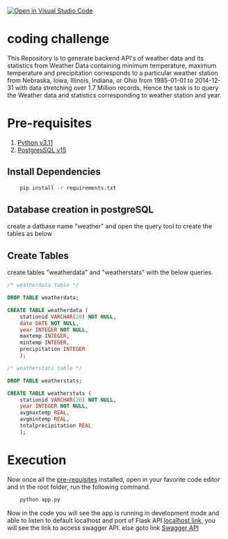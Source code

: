 [![Open in Visual Studio Code](https://img.shields.io/static/v1?logo=visualstudiocode&label=&message=Open%20in%20Visual%20Studio%20Code&labelColor=2c2c32&color=007acc&logoColor=007acc)](https://vscode.dev/github/siddusaikumar-git/CodingChallenge)

# coding challenge

This Repository is to generate backend API's of weather data and its statistics from Weather Data containing minimum temperature, maximum temperature and precipitation corresponds to a particular weather station from Nebraska, Iowa, Illinois, Indiana, or Ohio from 1985-01-01 to 2014-12-31 with data stretching over 1.7 Million records, Hence the task is to query the Weather data and statistics corresponding to weather station and year.

# Pre-requisites

1. [Python v3.11](https://www.python.org/downloads/)
2. [PostgresSQL v15](https://www.postgresql.org/download/)

## Install Dependencies

```bash
    pip install -r requirements.txt
```

## Database creation in postgreSQL

create a datbase name "weather" and open the query tool to create the tables as below

## Create Tables

create tables "weatherdata" and "weatherstats" with the below queries.

```sql
/* weatherdata table */

DROP TABLE weatherdata;

CREATE TABLE weatherdata (
    stationid VARCHAR(20) NOT NULL,
    date DATE NOT NULL,
    year INTEGER NOT NULL,
    maxtemp INTEGER,
    mintemp INTEGER,
    precipitation INTEGER
    );

/* weatherstats table */

DROP TABLE weatherstats;

CREATE TABLE weatherstats (
    stationid VARCHAR(20) NOT NULL,
    year INTEGER NOT NULL,
    avgmaxtemp REAL,
    avgmintemp REAL,
    totalprecipitation REAL
    );
```

# Execution

Now once all the [pre-requisites](#Pre-requisites) installed, open in your favorite code editor and in the root folder, run the following command.

```bash
    python app.py
```

Now in the code you will see the app is running in development mode and able to listen to default localhost and port of Flask API [localhost link](http://localhost:5000/), you will see the link to access swagger API.
else goto link [Swagger API](http://localhost:5000/swagger)
